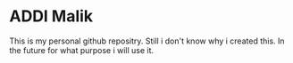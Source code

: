 # ADDI Malik
This is my personal github repositry. Still i don't know why i created this.
In the future for what purpose i will use it.
